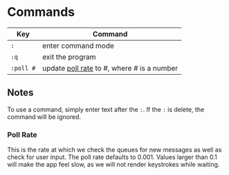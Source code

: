 # Commands

| Key | Command |
|--|--|
| `:` | enter command mode |
| `:q` | exit the program |
| `:poll #` | update [poll rate](#poll-rate) to #, where # is a number |

## Notes

To use a command, simply enter text after the `:`. If the `:` is delete, the  command will be ignored.

### Poll Rate

This is the rate at which we check the queues for new messages as well as check for user input. The poll rate defaults to 0.001. Values larger than 0.1 will make the app feel slow, as we will not render keystrokes while waiting.
